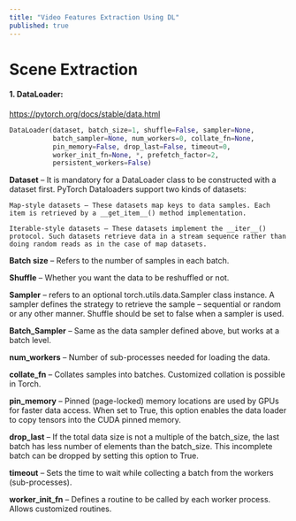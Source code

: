 ```yaml
---
title: "Video Features Extraction Using DL"
published: true
---
```



# Scene Extraction

#### 1. DataLoader:

https://pytorch.org/docs/stable/data.html

``` Python
DataLoader(dataset, batch_size=1, shuffle=False, sampler=None,
           batch_sampler=None, num_workers=0, collate_fn=None,
           pin_memory=False, drop_last=False, timeout=0,
           worker_init_fn=None, *, prefetch_factor=2,
           persistent_workers=False)
```

**Dataset** – It is mandatory for a DataLoader class to be constructed with a dataset first. PyTorch Dataloaders support two kinds of datasets:

    Map-style datasets – These datasets map keys to data samples. Each item is retrieved by a __get_item__() method implementation.

    Iterable-style datasets – These datasets implement the __iter__() protocol. Such datasets retrieve data in a stream sequence rather than doing random reads as in the case of map datasets.

**Batch size** – Refers to the number of samples in each batch.

**Shuffle** – Whether you want the data to be reshuffled or not.

**Sampler** – refers to an optional torch.utils.data.Sampler class instance. A sampler defines the strategy to retrieve the sample – sequential or random or any other manner. Shuffle should be set to false when a sampler is used.

**Batch_Sampler** – Same as the data sampler defined above, but works at a batch level.

**num_workers** – Number of sub-processes needed for loading the data.

**collate_fn** – Collates samples into batches. Customized collation is possible in Torch.

**pin_memory** – Pinned (page-locked) memory locations are used by GPUs for faster data access. When set to True, this option enables the data loader to copy tensors into the CUDA pinned memory.

**drop_last** – If the total data size is not a multiple of the batch_size, the last batch has less number of elements than the batch_size. This incomplete batch can be dropped by setting this option to True.

**timeout** – Sets the time to wait while collecting a batch from the workers (sub-processes).

**worker_init_fn** – Defines a routine to be called by each worker process. Allows customized routines.